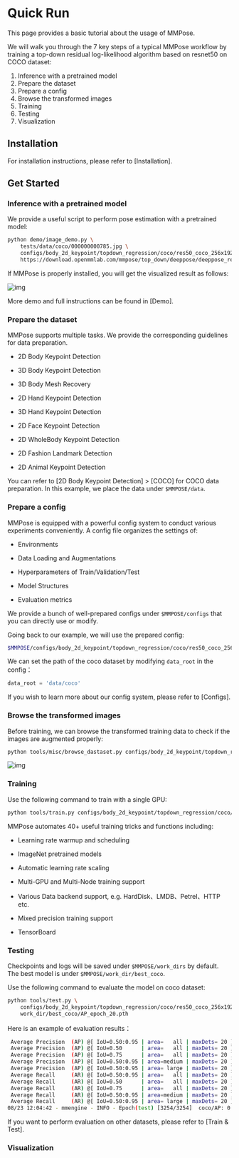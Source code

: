 # Quick Run

This page provides a basic tutorial about the usage of MMPose.

We will walk you through the 7 key steps of a typical MMPose workflow by training a top-down residual log-likelihood algorithm based on resnet50 on COCO dataset:

1. Inference with a pretrained model
2. Prepare the dataset
3. Prepare a config
4. Browse the transformed images
5. Training
6. Testing
7. Visualization

## Installation

For installation instructions, please refer to \[Installation\].

## Get Started

### Inference with a pretrained model

We provide a useful script to perform pose estimation with a pretrained model:

```Bash
python demo/image_demo.py \
    tests/data/coco/000000000785.jpg \
    configs/body_2d_keypoint/topdown_regression/coco/res50_coco_256x192_rle.py \
    https://download.openmmlab.com/mmpose/top_down/deeppose/deeppose_res50_coco_256x192_rle-2ea9bb4a_20220616.pth
```

If MMPose is properly installed, you will get the visualized result as follows:

![img](https://aicarrier.feishu.cn/space/api/box/stream/download/asynccode/?code=NjljMjI0ODFiMTRlYWUxYmQ3OTliYzIzZDZhMzlhYzVfNkF5MmJMRUdrRDBJdVpZUGZWOUFuNkU2YUNxaGRobjhfVG9rZW46Ym94Y25nc3JBcU5keEFqZEFBN2Y5WmZUbUViXzE2NjE1MDYwNjI6MTY2MTUwOTY2Ml9WNA)

More demo and full instructions can be found in \[Demo\].

### Prepare the dataset

MMPose supports multiple tasks. We provide the corresponding guidelines for data preparation.

- 2D Body Keypoint Detection

- 3D Body Keypoint Detection

- 3D Body Mesh Recovery

- 2D Hand Keypoint Detection

- 3D Hand Keypoint Detection

- 2D Face Keypoint Detection

- 2D WholeBody Keypoint Detection

- 2D Fashion Landmark Detection

- 2D Animal Keypoint Detection

You can refer to \[2D Body Keypoint Detection\] > \[COCO\] for COCO data preparation. In this example, we place the data under `$MMPOSE/data`.

### Prepare a config

MMPose is equipped with a powerful config system to conduct various experiments conveniently. A config file organizes the settings of:

- Environments

- Data Loading and Augmentations

- Hyperparameters of Train/Validation/Test

- Model Structures

- Evaluation metrics

We provide a bunch of well-prepared configs under `$MMPOSE/configs` that you can directly use or modify.

Going back to our example, we  will use the prepared config:

```Bash
$MMPOSE/configs/body_2d_keypoint/topdown_regression/coco/res50_coco_256x192_rle.py.
```

We can set the path of the coco dataset by modifying `data_root` in the config：

```Python
data_root = 'data/coco'
```

If you wish to learn more about our config system, please refer to \[Configs\].

### Browse the transformed images

Before training, we can browse the transformed training data to check if the images are augmented properly:

```Bash
python tools/misc/browse_dastaset.py configs/body_2d_keypoint/topdown_regression/coco/res50_coco_256x192_rle.py
```

![img](https://aicarrier.feishu.cn/space/api/box/stream/download/asynccode/?code=MjNmM2VmOTVjZWM3OWE2MDExZmFiNjEzNDdhMzdlYWVfeEJZRkpVZll5T3ZYUTdKdXVXNjMzN21odjlJOFZobjVfVG9rZW46Ym94Y25nNXh2Y2pBZTlQMjd1TTlkSFczRWhnXzE2NjE1MDYwNjI6MTY2MTUwOTY2Ml9WNA)

### Training

Use the following command to train with a single GPU:

```Bash
python tools/train.py configs/body_2d_keypoint/topdown_regression/coco/res50_coco_256x192_rle.py
```

MMPose automates 40+ useful training tricks and functions including:

- Learning rate warmup and scheduling

- ImageNet pretrained models

- Automatic learning rate scaling

- Multi-GPU and Multi-Node training support

- Various Data backend support, e.g. HardDisk、LMDB、Petrel、HTTP etc.

- Mixed precision training support

- TensorBoard

### Testing

Checkpoints and logs will be saved under `$MMPOSE/work_dirs` by default. The best model is under `$MMPOSE/work_dir/best_coco`.

Use the following command to evaluate the model on coco dataset:

```Bash
python tools/test.py \
    configs/body_2d_keypoint/topdown_regression/coco/res50_coco_256x192_rle.py \
    work_dir/best_coco/AP_epoch_20.pth
```

Here is an example of evaluation results：

```Bash
 Average Precision  (AP) @[ IoU=0.50:0.95 | area=   all | maxDets= 20 ] =  0.704
 Average Precision  (AP) @[ IoU=0.50      | area=   all | maxDets= 20 ] =  0.883
 Average Precision  (AP) @[ IoU=0.75      | area=   all | maxDets= 20 ] =  0.777
 Average Precision  (AP) @[ IoU=0.50:0.95 | area=medium | maxDets= 20 ] =  0.667
 Average Precision  (AP) @[ IoU=0.50:0.95 | area= large | maxDets= 20 ] =  0.769
 Average Recall     (AR) @[ IoU=0.50:0.95 | area=   all | maxDets= 20 ] =  0.751
 Average Recall     (AR) @[ IoU=0.50      | area=   all | maxDets= 20 ] =  0.920
 Average Recall     (AR) @[ IoU=0.75      | area=   all | maxDets= 20 ] =  0.815
 Average Recall     (AR) @[ IoU=0.50:0.95 | area=medium | maxDets= 20 ] =  0.709
 Average Recall     (AR) @[ IoU=0.50:0.95 | area= large | maxDets= 20 ] =  0.811
08/23 12:04:42 - mmengine - INFO - Epoch(test) [3254/3254]  coco/AP: 0.704168  coco/AP .5: 0.883134  coco/AP .75: 0.777015  coco/AP (M): 0.667207  coco/AP (L): 0.768644  coco/AR: 0.750913  coco/AR .5: 0.919710  coco/AR .75: 0.815334  coco/AR (M): 0.709232  coco/AR (L): 0.811334
```

If you want to perform evaluation on other datasets, please refer to \[Train & Test\].

### Visualization
